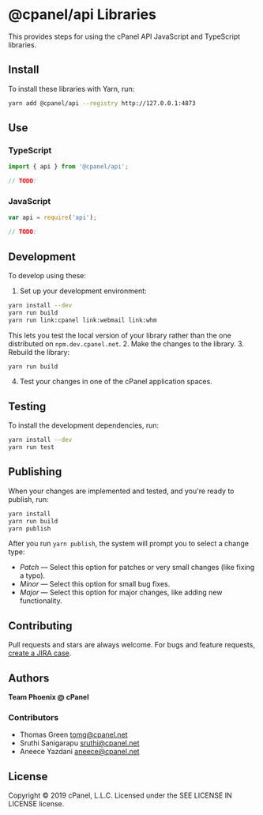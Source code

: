 # @cpanel/api Libraries

This provides steps for using the cPanel API JavaScript and TypeScript libraries.

## Install

To install these libraries with Yarn, run:

```sh
yarn add @cpanel/api --registry http://127.0.0.1:4873
```

## Use

### TypeScript

```ts
import { api } from '@cpanel/api';

// TODO:
```

### JavaScript

```js
var api = require('api');

// TODO:

```

## Development

To develop using these:

  1. Set up your development environment:
  ```sh
  yarn install --dev
  yarn run build
  yarn run link:cpanel link:webmail link:whm
  ```
  This lets you test the local version of your library rather than the one distributed on `npm.dev.cpanel.net`.
2. Make the changes to the library.
3. Rebuild the library:
  ```sh
  yarn run build
  ```
4. Test your changes in one of the cPanel application spaces.

## Testing

To install the development dependencies, run:

```sh
yarn install --dev
yarn run test
```

## Publishing

When your changes are implemented and tested, and you're ready to publish, run:

```sh
yarn install
yarn run build
yarn publish
```

After you run `yarn publish`, the system will prompt you to select a change type:

* *Patch* — Select this option for patches or very small changes (like fixing a typo).
* *Minor* — Select this option for small bug fixes.
* *Major* — Select this option for major changes, like adding new functionality.

## Contributing

Pull requests and stars are always welcome. For bugs and feature requests, [create a JIRA case](https://jira.cpanel.net).

## Authors

**Team Phoenix @ cPanel**

### Contributors
* Thomas Green <tomg@cpanel.net>
* Sruthi Sanigarapu <sruthi@cpanel.net>
* Aneece Yazdani <aneece@cpanel.net>

## License
Copyright © 2019 cPanel, L.L.C.
Licensed under the SEE LICENSE IN LICENSE license.

